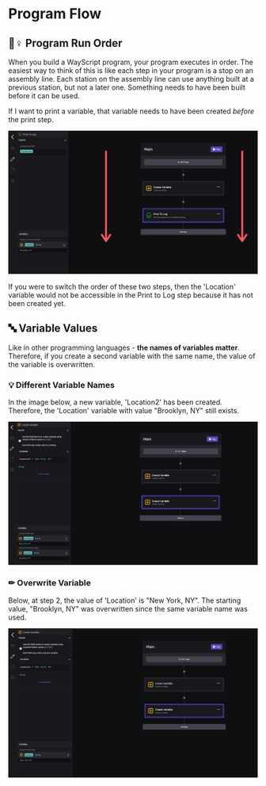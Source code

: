# Program Flow

## 🏃♀ Program Run Order

When you build a WayScript program, your program executes in order. The easiest way to think of this is like each step in your program is a stop on an assembly line. Each station on the assembly line can use anything built at a previous station, but not a later one. Something needs to have been built before it can be used.

If I want to print a variable, that variable needs to have been created _before_ the print step.

![Location variable is available in Print To Log step](../.gitbook/assets/program_flow.png)

If you were to switch the order of these two steps, then the 'Location' variable would not be accessible in the Print to Log step because it has not been created yet.

## 🔤 Variable Values

Like in other programming languages - **the names of variables matter**. Therefore, if you create a second variable with the same name, the value of the variable is overwritten.

### 💡 Different Variable Names

In the image below, a new variable, 'Location2' has been created. Therefore, the 'Location' variable with value "Brooklyn, NY" still exists.

![There are Two Different Variables because they have different names.](../.gitbook/assets/two_variables.png)

### ✏ Overwrite Variable

Below, at step 2, the value of 'Location' is "New York, NY". The starting value, "Brooklyn, NY" was overwritten since the same variable name was used.

![Brooklyn, NY has been overwritten because this variable uses has the same name.](../.gitbook/assets/variables_overwritten.png)

